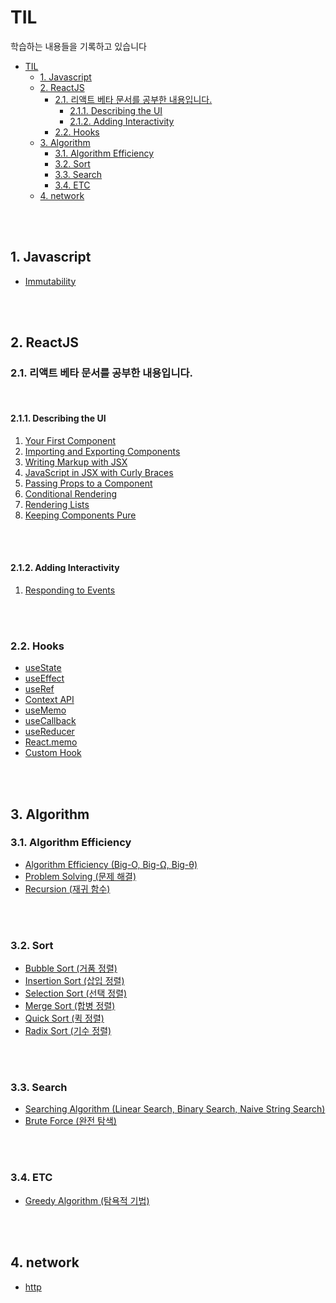 # TIL

학습하는 내용들을 기록하고 있습니다

- [TIL](#til)
  - [1. Javascript](#1-javascript)
  - [2. ReactJS](#2-reactjs)
    - [2.1. 리액트 베타 문서를 공부한 내용입니다.](#21-리액트-베타-문서를-공부한-내용입니다)
      - [2.1.1. Describing the UI](#211-describing-the-ui)
      - [2.1.2. Adding Interactivity](#212-adding-interactivity)
    - [2.2. Hooks](#22-hooks)
  - [3. Algorithm](#3-algorithm)
    - [3.1. Algorithm Efficiency](#31-algorithm-efficiency)
    - [3.2. Sort](#32-sort)
    - [3.3. Search](#33-search)
    - [3.4. ETC](#34-etc)
  - [4. network](#4-network)

<br><br>

## 1. Javascript

- [Immutability](https://github.com/swywssaid/TIL/blob/main/Javascript/immutability.md#2-%EB%B6%88%EB%B3%80-%EB%8D%B0%EC%9D%B4%ED%84%B0-%ED%8C%A8%ED%84%B4immutable-data-pattern)

<br><br>

## 2. ReactJS

### 2.1. 리액트 베타 문서를 공부한 내용입니다.

<br>

#### 2.1.1. Describing the UI

1. [Your First Component](https://github.com/swywssaid/TIL/blob/main/react/docs/YourFirstComponent.md)
2. [Importing and Exporting Components](https://github.com/swywssaid/TIL/blob/main/react/docs/ImportingandExportingComponents.md)
3. [Writing Markup with JSX](https://github.com/swywssaid/TIL/blob/main/react/docs/WritingMarkupwithJSX.md)
4. [JavaScript in JSX with Curly Braces](https://github.com/swywssaid/TIL/blob/main/react/docs/JavaScriptInJSXWithCurlyBraces.md)
5. [Passing Props to a Component](https://github.com/swywssaid/TIL/blob/main/react/docs/PassingPropstoaComponent.md)
6. [Conditional Rendering](https://github.com/swywssaid/TIL/blob/main/react/docs/ConditionalRendering.md)
7. [Rendering Lists](https://github.com/swywssaid/TIL/blob/main/react/docs/RenderingLists.md)
8. [Keeping Components Pure](https://github.com/swywssaid/TIL/blob/main/react/docs/KeepingComponentsPure.md)

<br><br>

#### 2.1.2. Adding Interactivity

1. [Responding to Events](https://github.com/swywssaid/TIL/blob/main/react/docs/RespondingtoEvents.md)

<br><br>

### 2.2. Hooks

- [useState](https://github.com/swywssaid/TIL/blob/main/react/hooks/useState.md)
- [useEffect](https://github.com/swywssaid/TIL/blob/main/react/hooks/useEffect.md)
- [useRef](https://github.com/swywssaid/TIL/blob/main/react/hooks/useRef.md)
- [Context API](https://github.com/swywssaid/TIL/blob/main/react/hooks/Context-API.md)
- [useMemo](https://github.com/swywssaid/TIL/blob/main/react/hooks/useMemo.md)
- [useCallback](https://github.com/swywssaid/TIL/blob/main/react/hooks/useCallback.md)
- [useReducer](https://github.com/swywssaid/TIL/blob/main/react/hooks/useReducer.md)
- [React.memo](https://github.com/swywssaid/TIL/blob/main/react/hooks/React.memo.md)
- [Custom Hook](https://github.com/swywssaid/TIL/blob/main/react/hooks/custom-hook.md)

<br><br>

## 3. Algorithm

### 3.1. Algorithm Efficiency

- [Algorithm Efficiency (Big-O, Big-Ω, Big-θ)](https://github.com/swywssaid/TIL/blob/main/algorithm/algorithm-efficiency.md)
- [Problem Solving (문제 해결)](https://github.com/swywssaid/TIL/blob/main/algorithm/problem-solving.md)
- [Recursion (재귀 함수)](https://github.com/swywssaid/TIL/blob/main/algorithm/recursion.md)

<br><br>

### 3.2. Sort

- [Bubble Sort (거품 정렬)](https://github.com/swywssaid/TIL/blob/main/algorithm/sorting/bubble-sort.md)
- [Insertion Sort (삽입 정렬)](https://github.com/swywssaid/TIL/blob/main/algorithm/sorting/insertion-sort.md)
- [Selection Sort (선택 정렬)](https://github.com/swywssaid/TIL/blob/main/algorithm/sorting/selection-sort.md)
- [Merge Sort (합병 정렬)](https://github.com/swywssaid/TIL/blob/main/algorithm/merge-sort/sorting/merge-sort.md)
- [Quick Sort (퀵 정렬)](https://github.com/swywssaid/TIL/blob/main/algorithm/sorting/quick-sort.md)
- [Radix Sort (기수 정렬)](https://github.com/swywssaid/TIL/blob/main/algorithm/sorting/radix-sort.md)

<br><br>

### 3.3. Search

- [Searching Algorithm (Linear Search, Binary Search, Naive String Search)](https://github.com/swywssaid/TIL/blob/main/algorithm/searches/searching-algorithm.md)
- [Brute Force (완전 탐색)](https://github.com/swywssaid/TIL/blob/main/algorithm/searches/brute-force.md)

<br><br>

### 3.4. ETC

- [Greedy Algorithm (탐욕적 기법)](https://github.com/swywssaid/TIL/blob/main/algorithm/paradigm/greedy.md)

<br><br>

## 4. network

- [http](https://github.com/swywssaid/TIL/blob/main/network/http/http-intro.md)
